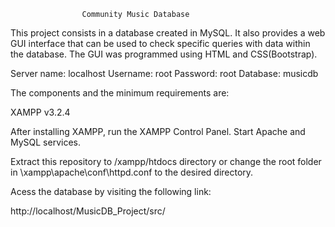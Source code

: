                     Community Music Database

This project consists in a database created in MySQL. It also provides a web GUI interface that can be used
to check specific queries with data within the database. The GUI was programmed using HTML and CSS(Bootstrap).

Server name: localhost
Username: root
Password: root
Database: musicdb

The components and the minimum requirements are:

XAMPP v3.2.4

After installing XAMPP, run the XAMPP Control Panel. Start Apache and MySQL services.

Extract this repository to /xampp/htdocs directory or change the root folder
in \xampp\apache\conf\httpd.conf to the desired directory.

Acess the database by visiting the following link:

http://localhost/MusicDB_Project/src/

